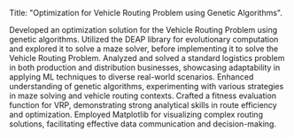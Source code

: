 Title: "Optimization for Vehicle Routing Problem using Genetic Algorithms".

Developed an optimization solution for the Vehicle Routing Problem using genetic algorithms. Utilized the DEAP library for evolutionary computation and explored it to solve a maze solver, before implementing it to solve the Vehicle Routing Problem. Analyzed and solved a standard logistics problem in both production and distribution businesses, showcasing adaptability in applying ML techniques to diverse real-world scenarios. Enhanced understanding of genetic algorithms, experimenting with various strategies in maze solving and vehicle routing contexts. Crafted a fitness evaluation function for VRP, demonstrating strong analytical skills in route efficiency and optimization. Employed Matplotlib for visualizing complex routing solutions, facilitating effective data communication and decision-making.
